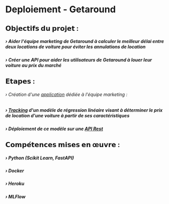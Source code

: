 # Deploiement - Getaround

## 𝗢𝗯𝗷𝗲𝗰𝘁𝗶𝗳𝘀 𝗱𝘂 𝗽𝗿𝗼𝗷𝗲𝘁 :
##### › Aider l'équipe marketing de Getaround à calculer le meilleur délai entre deux locations de voiture pour éviter les annulations de location
##### › Créer une API pour aider les utilisateurs de Getaround à louer leur voiture au prix du marché

## 𝗘𝘁𝗮𝗽𝗲𝘀 :

###### › Création d'une [application](https://marie-getaround-app.herokuapp.com/) dédiée à l'équipe marketing : 
##### › [Tracking](http://mlflow-marie.herokuapp.com) d'un modèle de régression linéaire visant à déterminer le prix de location d'une voiture à partir de ses caractéristiques
##### › Déploiement de ce modèle sur une [API Rest](https://marie-getaround-api.herokuapp.com/docs)

## 𝗖𝗼𝗺𝗽𝗲́𝘁𝗲𝗻𝗰𝗲𝘀 𝗺𝗶𝘀𝗲𝘀 𝗲𝗻 œ𝘂𝘃𝗿𝗲 :
##### › Python (Scikit Learn, FastAPI)
##### › Docker
##### › Heroku
##### › MLFlow

